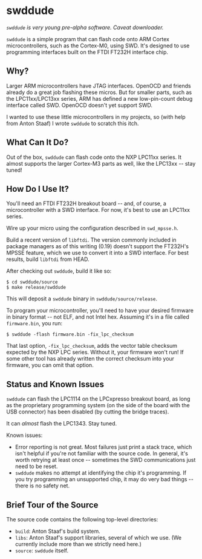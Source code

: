 swddude
=======

*`swddude` is very young pre-alpha software.  Caveat downloader.*

`swddude` is a simple program that can flash code onto ARM Cortex
microcontrollers, such as the Cortex-M0, using SWD.  It's designed to use
programming interfaces built on the FTDI FT232H interface chip.


Why?
----

Larger ARM microcontrollers have JTAG interfaces.  OpenOCD and friends already
do a great job flashing these micros.  But for smaller parts, such as the
LPC11xx/LPC13xx series, ARM has defined a new low-pin-count debug interface
called SWD.  OpenOCD doesn't yet support SWD.

I wanted to use these little microcontrollers in my projects, so (with help from
Anton Staaf) I wrote `swddude` to scratch this itch.


What Can It Do?
---------------

Out of the box, `swddude` can flash code onto the NXP LPC11xx series.  It almost
supports the larger Cortex-M3 parts as well, like the LPC13xx -- stay tuned!


How Do I Use It?
----------------

You'll need an FTDI FT232H breakout board -- and, of course, a microcontroller
with a SWD interface.  For now, it's best to use an LPC11xx series.

Wire up your micro using the configuration described in `swd_mpsse.h`.

Build a recent version of `libftdi`.  The version commonly included in package
managers as of this writing (0.19) doesn't support the FT232H's MPSSE feature,
which we use to convert it into a SWD interface.  For best results, build
`libftdi` from HEAD.

After checking out `swddude`, build it like so:

    $ cd swddude/source
    $ make release/swddude

This will deposit a `swddude` binary in `swddude/source/release`.

To program your microcontroller, you'll need to have your desired firmware in
binary format -- not ELF, and not Intel hex.  Assuming it's in a file called
`firmware.bin`, you run:

    $ swddude -flash firmware.bin -fix_lpc_checksum

That last option, `-fix_lpc_checksum`, adds the vector table checksum expected
by the NXP LPC series.  Without it, your firmware won't run!  If some other tool
has already written the correct checksum into your firmware, you can omit that
option.


Status and Known Issues
-----------------------

`swddude` can flash the LPC1114 on the LPCxpresso breakout board, as long as the
proprietary programming system (on the side of the board with the USB connector)
has been disabled (by cutting the bridge traces).

It can *almost* flash the LPC1343.  Stay tuned.

Known issues:

 * Error reporting is not great.  Most failures just print a stack trace, which
   isn't helpful if you're not familiar with the source code.  In general, it's
   worth retrying at least once -- sometimes the SWD communications just need to
   be reset.
 * `swddude` makes no attempt at identifying the chip it's programming.  If you
   try programming an unsupported chip, it may do very bad things -- there is no
   safety net.


Brief Tour of the Source
------------------------

The source code contains the following top-level directories:

 * `build`: Anton Staaf's build system.
 * `libs`: Anton Staaf's support libraries, several of which we use.  (We
   currently include more than we strictly need here.)
 * `source`: `swddude` itself.
